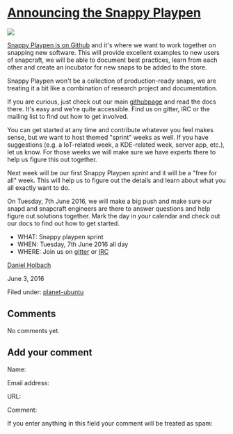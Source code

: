 





#  [Announcing the Snappy Playpen](/en/blog/2016/06/03/announcing-snappy-playpen/)

![](https://developer.ubuntu.com/static/devportal_uploaded/82bd298b-6324-4c6e-854f-0dc60ebac9d3-cms_page_media/1132/g5095.png)

[Snappy Playpen is on Github](https://github.com/ubuntu/snappy-playpen) and
it's where we want to work together on snapping new software. This will
provide excellent examples to new users of snapcraft, we will be able to
document best practices, learn from each other and create an incubator for new
snaps to be added to the store.

Snappy Playpen won't be a collection of production-ready snaps, we are
treating it a bit like a combination of research project and documentation.

If you are curious, just check out our main [githubpage](https://github.com/ubuntu/snappy-playpen) and read the docs there. It's
easy and we're quite accessible. Find us on gitter, IRC or the mailing list to
find out how to get involved.

You can get started at any time and contribute whatever you feel makes sense,
but we want to host themed "sprint" weeks as well. If you have suggestions
(e.g. a IoT-related week, a KDE-related week, server app, etc.), let us know.
For those weeks we will make sure we have experts there to help us figure this
out together.

Next week will be our first Snappy Playpen _sprint_ and it will be a "free for
all" week. This will help us to figure out the details and learn about what
you all exactly want to do.

On Tuesday, 7th June 2016, we will make a big push and make sure our snapd and
snapcraft engineers are there to answer questions and help figure out
solutions together. Mark the day in your calendar and check out our docs to
find out how to get started.

  * WHAT: Snappy playpen sprint
  * WHEN: Tuesday, 7th June 2016 all day
  * WHERE: Join us on [gitter](https://gitter.im/ubuntu/snappy-playpen) or [IRC](http://webchat.freenode.net/?channels=snappy)

[Daniel Holbach](/en/blog/authors/dholbach/)

June 3, 2016

Filed under: [planet-ubuntu](/en/blog/tags/planet-ubuntu/)





## Comments

No comments yet.

## Add your comment

Name:

Email address:

URL:

Comment:

If you enter anything in this field your comment will be treated as spam:





